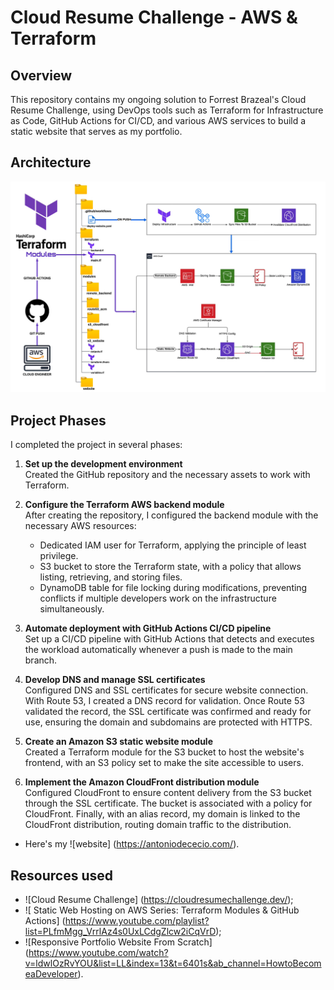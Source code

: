 # Cloud Resume Challenge - AWS & Terraform

## Overview

This repository contains my ongoing solution to Forrest Brazeal's Cloud Resume Challenge, using DevOps tools such as Terraform for Infrastructure as Code, GitHub Actions for CI/CD, and various AWS services to build a static website that serves as my portfolio.

## Architecture

![AWS Cloud Resume Challenge Flowchart](https://github.com/antoniodc1995/aws-terraform-module-static-website-cicd/blob/main/aws-terraform-architecture.png)

## Project Phases

I completed the project in several phases:

1. **Set up the development environment**  
   Created the GitHub repository and the necessary assets to work with Terraform.

2. **Configure the Terraform AWS backend module**  
   After creating the repository, I configured the backend module with the necessary AWS resources:
   - Dedicated IAM user for Terraform, applying the principle of least privilege.
   - S3 bucket to store the Terraform state, with a policy that allows listing, retrieving, and storing files.
   - DynamoDB table for file locking during modifications, preventing conflicts if multiple developers work on the infrastructure simultaneously.

3. **Automate deployment with GitHub Actions CI/CD pipeline**  
   Set up a CI/CD pipeline with GitHub Actions that detects and executes the workload automatically whenever a push is made to the main branch.

4. **Develop DNS and manage SSL certificates**  
   Configured DNS and SSL certificates for secure website connection. With Route 53, I created a DNS record for validation. Once Route 53 validated the record, the SSL certificate was confirmed and ready for use, ensuring the domain and subdomains are protected with HTTPS.

5. **Create an Amazon S3 static website module**  
   Created a Terraform module for the S3 bucket to host the website's frontend, with an S3 policy set to make the site accessible to users.

6. **Implement the Amazon CloudFront distribution module**  
   Configured CloudFront to ensure content delivery from the S3 bucket through the SSL certificate. The bucket is associated with a policy for CloudFront. Finally, with an alias record, my domain is linked to the CloudFront distribution, routing domain traffic to the distribution.

- Here's my ![website] (https://antoniodececio.com/).

## Resources used

- ![Cloud Resume Challenge] (https://cloudresumechallenge.dev/);
- ![ Static Web Hosting on AWS Series: Terraform Modules & GitHub Actions] (https://www.youtube.com/playlist?list=PLfmMgg_VrrlAz4s0UxLCdgZlcw2iCqVrD);
- ![Responsive Portfolio Website From Scratch] (https://www.youtube.com/watch?v=ldwlOzRvYOU&list=LL&index=13&t=6401s&ab_channel=HowtoBecomeaDeveloper).